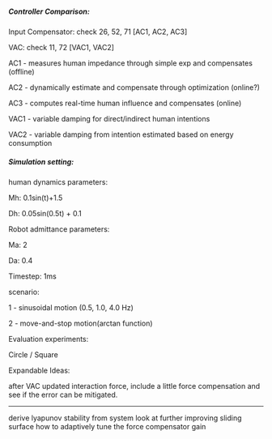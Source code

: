 ##### **Controller Comparison:**

Input Compensator: check 26, 52, 71 \[AC1, AC2, AC3]

VAC: check 11, 72 \[VAC1, VAC2]



AC1 - measures human impedance through simple exp and compensates (offline)

AC2 - dynamically estimate and compensate through optimization (online?)

AC3 - computes real-time human influence and compensates (online)



VAC1 - variable damping for direct/indirect human intentions

VAC2 - variable damping from intention estimated based on energy consumption



##### **Simulation setting:**

human dynamics parameters:

Mh: 0.1sin(t)+1.5

Dh: 0.05sin(0.5t) + 0.1



Robot admittance parameters:

Ma: 2

Da: 0.4



Timestep: 1ms



scenario:

1 - sinusoidal motion (0.5, 1.0, 4.0 Hz)

2 - move-and-stop motion(arctan function)



Evaluation experiments:

Circle / Square


Expandable Ideas:

after VAC updated interaction force, include a little force compensation and see if the error can be mitigated.

-------------------------------------------------------
derive lyapunov stability from system
look at further improving sliding surface
how to adaptively tune the force compensator gain